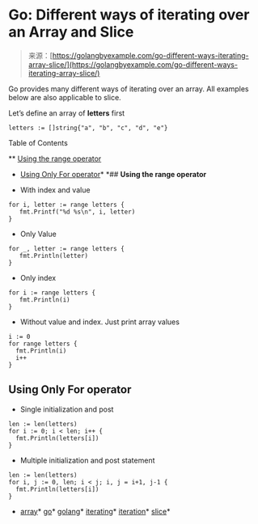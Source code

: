 <!--yml
category: 未分类
date: 2024-10-13 06:01:59
-->

# Go: Different ways of iterating over an Array and Slice

> 来源：[https://golangbyexample.com/go-different-ways-iterating-array-slice/](https://golangbyexample.com/go-different-ways-iterating-array-slice/)

Go provides many different ways of iterating over an array. All examples below are also applicable to slice.

Let’s define an array of **letters** first

```
letters := []string{"a", "b", "c", "d", "e"}
```

Table of Contents

 **   [Using the range operator](#Using_the_range_operator "Using the range operator")
*   [Using Only For operator](#Using_Only_For_operator "Using Only For operator")*  *## **Using the range operator**

*   With index and value

```
for i, letter := range letters {
   fmt.Printf("%d %s\n", i, letter)
}
```

*   Only Value

```
for _, letter := range letters {
   fmt.Println(letter)
}
```

*   Only index

```
for i := range letters {
   fmt.Println(i)
}
```

*   Without value and index. Just print array values

```
i := 0
for range letters {
  fmt.Println(i)
  i++
}
```

## **Using Only For operator**

*   Single initialization and post

```
len := len(letters)
for i := 0; i < len; i++ {
  fmt.Println(letters[i])
}
```

*   Multiple initialization and post statement

```
len := len(letters)
for i, j := 0, len; i < j; i, j = i+1, j-1 {
  fmt.Println(letters[i])
}
```

*   [array](https://golangbyexample.com/tag/array/)*   [go](https://golangbyexample.com/tag/go/)*   [golang](https://golangbyexample.com/tag/golang/)*   [iterating](https://golangbyexample.com/tag/iterating/)*   [iteration](https://golangbyexample.com/tag/iteration/)*   [slice](https://golangbyexample.com/tag/slice/)*